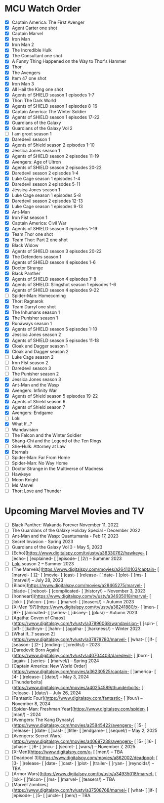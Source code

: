 # MCU Watch Order

- [x] Captain America: The First Avenger
- [x] Agent Carter one shot
- [x] Captain Marvel
- [x] Iron Man
- [x] Iron Man 2
- [x] The Incredible Hulk
- [x] The Consultant one shot
- [x] A Funny Thing Happened on the Way to Thor's Hammer
- [x] Thor
- [x] The Avengers
- [x] Item 47 one shot
- [x] Iron Man 3
- [x] All Hail the King one shot
- [x] Agents of SHIELD season 1 episodes 1-7
- [x] Thor: The Dark World
- [x] Agents of SHIELD season 1 episodes 8-16
- [x] Captain America: The Winter Soldier
- [x] Agents of SHIELD season 1 episodes 17-22
- [x] Guardians of the Galaxy
- [x] Guardians of the Galaxy Vol 2
- [ ] I am groot season 1
- [x] Daredevil season 1
- [x] Agents of Shield season 2 episodes 1-10
- [x] Jessica Jones season 1
- [x] Agents of SHIELD season 2 episodes 11-19
- [x] Avengers: Age of Ultron
- [x] Agents of SHIELD season 2 episodes 20-22
- [x] Daredevil season 2 episodes 1-4
- [x] Luke Cage season 1 episodes 1-4
- [x] Daredevil season 2 episodes 5-11
- [x] Jessica Jones season 1
- [x] Luke Cage season 1 episodes 5-8
- [x] Daredevil season 2 episodes 12-13
- [x] Luke Cage season 1 episodes 9-13
- [x] Ant-Man
- [x] Iron Fist season 1
- [x] Captain America: Civil War
- [x] Agents of SHIELD season 3 episodes 1-19
- [x] Team Thor one shot
- [x] Team Thor: Part 2 one shot
- [x] Black Widow
- [x] Agents of SHIELD season 3 episodes 20-22
- [x] The Defenders season 1
- [x] Agents of SHIELD season 4 episodes 1-6
- [x] Doctor Strange
- [x] Black Panther
- [x] Agents of SHIELD season 4 episodes 7-8
- [x] Agents of SHIELD: Slingshot season 1 episodes 1-6
- [x] Agents of SHIELD season 4 episodes 9-22
- [ ] Spider-Man: Homecoming
- [x] Thor: Ragnarok
- [x] Team Darryl one shot
- [x] The Inhumans season 1
- [x] The Punisher season 1
- [x] Runaways season 1
- [x] Agents of SHIELD season 5 episodes 1-10
- [x] Jessica Jones season 2
- [x] Agents of SHIELD season 5 episodes 11-18
- [x] Cloak and Dagger season 1
- [x] Cloak and Dagger season 2
- [ ] Luke Cage season 2
- [ ] Iron Fist season 2
- [ ] Daredevil season 3
- [ ] The Punisher season 2
- [x] Jessica Jones season 3
- [x] Ant-Man and the Wasp
- [x] Avengers: Infinity War
- [x] Agents of Shield season 5 episodes 19-22
- [x] Agents of Shield season 6
- [x] Agents of Shield season 7
- [x] Avengers: Endgame
- [ ] Loki
- [x] What If...?
- [ ] Wandavision
- [ ] The Falcon and the Winter Soldier
- [x] Shang-Chi and the Legend of the Ten Rings
- [ ] She-Hulk: Attorney at Law
- [x] Eternals
- [ ] Spider-Man: Far From Home
- [ ] Spider-Man: No Way Home
- [ ] Doctor Strange in the Multiverse of Madness
- [ ] Hawkeye
- [ ] Moon Knight
- [ ] Ms Marvel
- [ ] Thor: Love and Thunder

# Upcoming Marvel Movies and TV

- [ ] Black Panther: Wakanda Forever November 11, 2022
- [ ] The Guardians of the Galaxy Holiday Special - December 2022
- [ ] Ant-Man and the Wasp: Quantumania - Feb 17, 2023
- [ ] Secret Invasion - Spring 2023
- [ ] Guardians of the Galaxy Vol 3 - May 5, 2023
- [ ] [Echo](<https://www.digitalspy.com/tv/ustv/a38330762/hawkeye-> [ ]echo- [ ]explained- [ ]episode- [ ]2/) – Summer 2023  
- [ ] [Loki](https://www.digitalspy.com/loki/) season 2 – Summer 2023  
- [ ] [The Marvels](<https://www.digitalspy.com/movies/a26410103/captain-> [ ]marvel- [ ]2- [ ]movie- [ ]cast- [ ]release- [ ]date- [ ]plot- [ ]ms- [ ]marvel/) – July 28, 2023  
- [ ] [Blade](<https://www.digitalspy.com/movies/a28465275/marvel-> [ ]blade- [ ]reboot- [ ]complicated- [ ]history/) – November 3, 2023  
- [ ] [Ironheart](<https://www.digitalspy.com/tv/ustv/a34935018/marvel-> [ ]loki- [ ]falcon- [ ]ms- [ ]marvel- [ ]teasers/) – Autumn 2023  
- [ ] [X-Men '97](<https://www.digitalspy.com/tv/ustv/a38241880/x-> [ ]men- [ ]97- [ ]animated- [ ]series- [ ]disney- [ ]plus/) – Autumn 2023  
- [ ] [Agatha: Coven of Chaos](<https://www.digitalspy.com/tv/ustv/a37896068/wandavision-> [ ]spin- [ ]off- [ ]kathryn- [ ]hahn- [ ]agatha- [ ]harkness/) – Winter 2023  
- [ ] [What If...? season 2](<https://www.digitalspy.com/tv/ustv/a37878780/marvel-> [ ]what- [ ]if- [ ]season- [ ]2- [ ]ending- [ ]credits/) – 2023  
- [ ] [Daredevil: Born Again](<https://www.digitalspy.com/tv/ustv/a40704403/daredevil-> [ ]born- [ ]again- [ ]series- [ ]marvel/) – Spring 2024  
- [ ] [Captain America: New World Order](<https://www.digitalspy.com/movies/a36230525/captain-> [ ]america- [ ]4- [ ]release- [ ]date/) – May 3, 2024  
- [ ] [Thunderbolts](<https://www.digitalspy.com/movies/a40254589/thunderbolts-> [ ]release- [ ]date/) – July 26, 2024  
- [ ] [Fantastic Four](<https://www.digitalspy.com/fantastic-> [ ]four/) – November 8, 2024  
- [ ] [Spider-Man: Freshman Year](<https://www.digitalspy.com/spider-> [ ]man/) – 2024  
- [ ] [Avengers: The Kang Dynasty](<https://www.digitalspy.com/movies/a25845422/avengers-> [ ]5- [ ]release- [ ]date- [ ]cast- [ ]title- [ ]endgame- [ ]sequel/) – May 2, 2025  
- [ ] [Avengers: Secret Wars](<https://www.digitalspy.com/movies/a40697238/avengers-> [ ]5- [ ]6- [ ]phase- [ ]6- [ ]mcu- [ ]secret- [ ]wars/) – November 7, 2025  
- [ ] [X-Men](<https://www.digitalspy.com/x-> [ ]men/) – TBA  
- [ ] [Deadpool 3](<https://www.digitalspy.com/movies/a862002/deadpool-> [ ]3- [ ]release- [ ]date- [ ]cast- [ ]plot- [ ]trailer- [ ]ryan- [ ]reynolds/) – TBA  
- [ ] [Armor Wars](<https://www.digitalspy.com/tv/ustv/a34935018/marvel-> [ ]loki- [ ]falcon- [ ]ms- [ ]marvel- [ ]teasers/) – TBA  
- [ ] [Marvel Zombies](<https://www.digitalspy.com/tv/ustv/a37508768/marvel-> [ ]what- [ ]if- [ ]episode- [ ]5- [ ]uncle- [ ]ben/) – TBA
